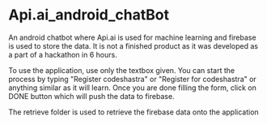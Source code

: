 # Api.ai_android_chatBot
An android chatbot where Api.ai is used for machine learning and firebase is used to store the data.
It is not a finished product as it was developed as a part of a hackathon in 6 hours.


To use the application, use only the textbox given.
You can start the process by typing "Register codeshastra" or "Register for codeshastra" or anything similar as it will learn.
Once you are done filling the form, click on DONE button which will push the data to firebase.

The retrieve folder is used to retrieve the firebase data onto the application
